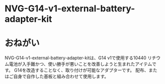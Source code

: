 # NVG-G14-v1-external-battery-adapter-kit
# おねがい
NVG-G14-v1-external-battery-adapter-kitは、G14 v1で使用する10440 リチウム電池が入手難かつ、使い勝手が悪いことを改善しようと生まれたアイテムです。
G14を改造することなく、取り付けが可能なアダプターです。
配布、またはご自身で自作した基板と組み合わせて使用します。
